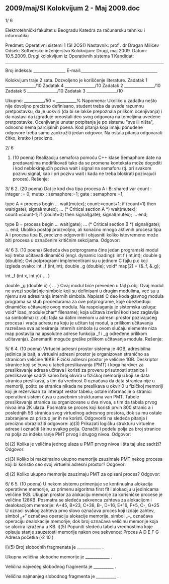 2009/maj/SI Kolokvijum 2 - Maj 2009.doc
--------------------------------------------------------------------------------


1/  6

Elektrotehnički fakultet u Beogradu
Katedra za računarsku tehniku i informatiku

Predmet: Operativni sistemi 1 (SI 2OS1)
Nastavnik: prof . dr Dragan Milićev
Odsek: Softversko inženjerstvo
Kolokvijum: Drugi, maj 2009.
Datum: 10.5.2009.
Drugi kolokvijum iz Operativnih sistema 1
Kandidat:
 _____________________________________________________________
Broj indeksa: ________________ E-mail:______________________________________

Kolokvijum traje 2 sata. Dozvoljeno je korišćenje literature.
Zadatak 1 _______________/10 Zadatak 4 _______________/10
Zadatak 2 _______________/10 Zadatak 5 _______________/10
Zadatak 3 _______________/10

Ukupno: __________/50 = __________%
Napomena: Ukoliko u zadatku nešto nije dovoljno precizno definisano, student treba da
uvede razumnu pretpostavku, da je uokviri (da bi se lakše prepoznala prilikom ocenjivanja) i
da nastavi da izgrađuje preostali deo svog odgovora na temeljima uvedene pretpostavke.
Ocenjivanje unutar potpitanja je po sistemu "sve ili ništa", odnosno nema parcijalnih poena.
Kod pitanja koja imaju ponuđene odgovore treba samo zaokružiti jedan odgovor. Na ostala
pitanja odgovarati čitko, kratko i precizno.


2/  6
1. (10 poena)
Realizaciju semafora pomoću C++ klase
Semaphore date na predavanjima modifikovati tako
da se promena konteksta može dogoditi i kod neblokirajućih poziva wait i signal na
semaforu (tj. pri svakom pozivu signal, kao i pri pozivu wait i kada ne treba blokirati
pozivajući proces).
Rešenje:


3/  6
2. (20 poena)
Dat je kod dva tipa procesa A i B:
shared var count : integer := 0;
           mutex : semaphore:=1;
           gate : semaphore:=1;

type A = process begin
  ...
  wait(mutex);
    count:=count+1;
    if (count=1) then wait(gate);
  signal(mutex);
  ...  (*  Critical section A *)
  wait(mutex);
    count:=count-1;
    if (count=0) then signal(gate);
  signal(mutex);
  ...
end;


type B = process begin
  ...
  wait(gate);
  ...  (*  Critical section B *)
  signal(gate);
  ...
end;
Ukoliko postoji proizvoljno, ali konačno mnogo aktivnih procesa tipa A i procesa tipa B,
precizno odgovoriti i objasniti koliko istovremeno može biti procesa u označenim kritičnim
sekcijama.
Odgovor:

4/  6
3. (10 poena)
Sledeća dva potprograma čine jedan programski modul koji treba učitavati dinamički (engl.
dynamic loading):
int f (int,int);
double g (double);
Ovi potprogrami implementirani su u jednom C fajlu p.c koji izgleda ovako:
int _f (int,int);
double _g (double);
void* map[2] = {&_f, &_g};

int _f (int x, int y){
  ...
}

double _g (double x) {
  ...
}
Ovaj modul biće preveden u fajl p.obj. Ovaj modul ne uvozi spoljašnje simbole koji su
definisani u drugim modulima, već su u njemu sva adresiranja internih simbola.
Napisati C deo koda glavnog modula programa sa stub procedurama za ove potprograme,
koje obezbeđuju dinamičko učitavanje ovog modula. Na raspolaganju je sistemska usluga:
void* load_module(char* filename);
koja učitava izvršni kod (bez zaglavlja sa simbolima) iz .obj fajla sa datim imenom u adresni
prostor pozivajućeg procesa i vraća adresu na koju je učitan taj modul, a prilikom učitavanja
razrešava sva adresiranja internih simbola (u ovom slučaju elemente niza
map postavlja na
apsolutne adrese funkcija
_f i _g određene prilikom učitavanja). Zanemariti moguće greške
prilikom učitavanja modula.
Rešenje:



















5/  6
4. (10 poena)
Virtuelni adresni prostor sistema je 4GB,  adresibilna jedinica je bajt, a virtuelni adresni
prostor je organizovan stranično sa stranicom veličine 16KB. Fizički adresni prostor je
veličine 1GB.  Deskriptor stranice koji se čuva u tabeli preslikavanja (PMT) i koga hardver za
preslikavanje adresa učitava i koristi za proveru prisutnosti stranice i preslikavanje sadrži
samo broj okvira u fizičkoj memoriji u koji se data stranica preslikava, s tim da vrednost 0
označava da data stranica nije u memoriji, pošto se stranica nikada ne preslikava u okvir 0 u
fizičkoj memoriji koji je rezervisan za interapt vektor tabelu; ostale informacije o stranici
operativni sistem čuva u zasebnim strukturama van PMT. Tabele preslikavanja stranica su
organizovane u dva nivoa, s tim da tabela prvog nivoa ima 2K ulaza. Posmatra se proces koji
koristi prvih 800 stranic a i poslednjih 56 stranica svog virtuelnog adresnog prostora, dok su
mu ostale zabranjene za pristup jer ih ne koristi. Odgovoriti na sledeća pitanja i precizno
obrazložiti odgovore:
a)(3) Prikazati logičku strukturu virtuelne adrese i označiti širinu svakog polja. Označiti i
podelu polja za broj stranice na polja za indeksiranje PMT prvog i drugog nivoa.
Odgovor:




b)(2)   Kolika je veličina jednog ulaza u PMT prvog nivoa i šta taj ulaz sadrži?
Odgovor:




c)(3)   Koliko bi maksimalno ukupno memorije zauzimale PMT nekog procesa koji bi
koristio ceo svoj virtuelni adresni prostor?
Odgovor:




d)(2)    Koliko ukupno memorije zauzimaju PMT za opisani proces?
Odgovor:




6/  6
5. (10 poena)
U nekom sistemu primenjuje se kontinualna alokacija operativne memorije,  uz primenu
algoritma first fit i alokaciju u jedinicama veličine 1KB.  Ukupan prostor za alokaciju
memorije za korisničke procese je veličine 128KB. Posmatra se sledeća sekvenca zahteva za
alokacijom i dealokacijom memorije:
A+45, B+23, C+38, B-, D+16, E+16, F+5, C-, G+25
U oznaci svakog zahteva prvo slovo označava proces koji izdaje zahtev, simbol „+“ označava
operaciju alokacije memorije, simbol „–„ označava operaciju dealokacije memorije, dok broj
označava veličinu memorije koja se alocira izraženu u KB.
i)(5) Popuniti sledeću tabelu vrednostima koje opisuju stanje zauzetosti memorije nakon
ove sekvence:
Proces A D E F G
Adresa
početka (⋅2
10
)



ii)(5) Broj slobodnih fragmenata je ____________ .

Ukupna veličina slobodne memorije je ____________ .

 Veličina najvećeg slobodnog fragmenta je __________ .

 Veličina najmanjeg slobodnog fragmenta je __________ .
